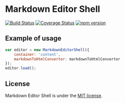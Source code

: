 # Markdown Editor Shell
[![Build Status](https://travis-ci.org/T-Alex/MarkdownEditorShell.svg?branch=master)](https://travis-ci.org/T-Alex/MarkdownEditorShell)
[![Coverage Status](https://coveralls.io/repos/T-Alex/MarkdownEditorShell/badge.svg?branch=master&service=github)](https://coveralls.io/github/T-Alex/MarkdownEditorShell?branch=master)
[![npm version](https://img.shields.io/npm/v/markdown-editor-shell.svg)](https://www.npmjs.com/package/markdown-editor-shell)

## Example of usage
```javascript
var editor = new MarkdownEditorShell({
    container: 'content',
    markdownToHtmlConvertor: markdownToHtmlConvertor
});
editor.load();
```

## License
Markdown Editor Shell is under the [MIT license](LICENSE.md).
